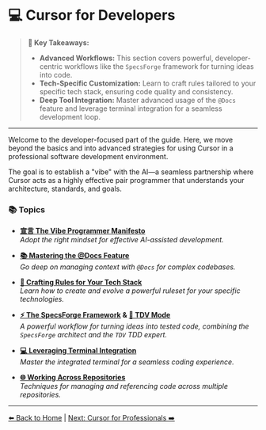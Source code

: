 # 💻 Cursor for Developers

> **🔑 Key Takeaways:**
>
> - **Advanced Workflows:** This section covers powerful, developer-centric workflows like the `SpecsForge` framework for turning ideas into code.
> - **Tech-Specific Customization:** Learn to craft rules tailored to your specific tech stack, ensuring code quality and consistency.
> - **Deep Tool Integration:** Master advanced usage of the `@Docs` feature and leverage terminal integration for a seamless development loop.

---

Welcome to the developer-focused part of the guide. Here, we move beyond the basics and into advanced strategies for using Cursor in a professional software development environment.

The goal is to establish a "vibe" with the AI—a seamless partnership where Cursor acts as a highly effective pair programmer that understands your architecture, standards, and goals.

### 📚 Topics

-   **[宣言 The Vibe Programmer Manifesto](./00-The-Vibe-Programmer-Manifesto.md)**  
    *Adopt the right mindset for effective AI-assisted development.*

-   **[📚 Mastering the @Docs Feature](./01-Mastering-the-Docs-Feature.md)**  
    *Go deep on managing context with `@Docs` for complex codebases.*

-   **[📄 Crafting Rules for Your Tech Stack](./02-Crafting-Rules-for-Your-Tech-Stack/README.md)**  
    *Learn how to create and evolve a powerful ruleset for your specific technologies.*

-   **[⚡️ The SpecsForge Framework](./03-The-SpecsForge-Framework.md) & [🧪 TDV Mode](./03a-Mode-Spotlight-TDV.md)**  
    *A powerful workflow for turning ideas into tested code, combining the `SpecsForge` architect and the `TDV` TDD expert.*

-   **[💻 Leveraging Terminal Integration](./04-Leveraging-Terminal-Integration.md)**  
    *Master the integrated terminal for a seamless coding experience.*

-   **[🌐 Working Across Repositories](./05-Working-Across-Repositories.md)**  
    *Techniques for managing and referencing code across multiple repositories.*

---

[⬅️ Back to Home](../../README.md) | [Next: Cursor for Professionals ➡️](../03-Cursor-for-Professionals/README.md) 